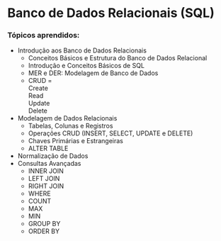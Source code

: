 # Banco de Dados Relacionais (SQL)
### Tópicos aprendidos:
* Introdução aos Banco de Dados Relacionais
    * Conceitos Básicos e Estrutura do Banco de Dados Relacional
    * Introdução e Conceitos Básicos de SQL
    * MER e DER: Modelagem de Banco de Dados
    * CRUD = <br> Create <br> Read <br> Update <br> Delete
* Modelagem de Dados Relacionais
    * Tabelas, Colunas e Registros
    * Operações CRUD (INSERT, SELECT, UPDATE e DELETE)
    * Chaves Primárias e Estrangeiras
    * ALTER TABLE
* Normalização de Dados
* Consultas Avançadas
    * INNER JOIN
    * LEFT JOIN
    * RIGHT JOIN
    * WHERE
    * COUNT
    * MAX
    * MIN
    * GROUP BY
    * ORDER BY

